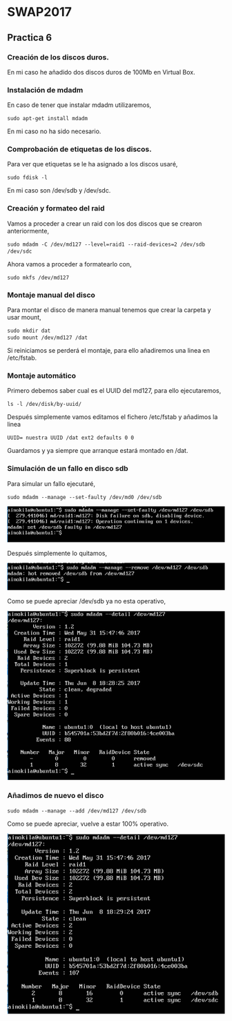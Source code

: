 # SWAP2017
## Practica 6

### Creación de los discos duros.

En mi caso he añadido dos discos duros de 100Mb en Virtual Box.

### Instalación de mdadm

En caso de tener que instalar mdadm utilizaremos,

    sudo apt-get install mdadm

En mi caso no ha sido necesario.

### Comprobación de etiquetas de los discos.

Para ver que etiquetas se le ha asignado a los discos usaré,

    sudo fdisk -l 

En mi caso son /dev/sdb y /dev/sdc.


### Creación y formateo del raid

Vamos a proceder a crear un raid con los dos discos que se crearon anteriormente,

    sudo mdadm -C /dev/md127 --level=raid1 --raid-devices=2 /dev/sdb /dev/sdc

Ahora vamos a proceder a formatearlo con,

    sudo mkfs /dev/md127

### Montaje manual del disco

Para montar el disco de manera manual tenemos que crear la carpeta y usar mount,

    sudo mkdir dat
    sudo mount /dev/md127 /dat

Si reiniciamos se perderá el montaje, para ello añadiremos una linea en /etc/fstab.

### Montaje automático

Primero debemos saber cual es el UUID del md127, para ello ejecutaremos,

    ls -l /dev/disk/by-uuid/

Después simplemente vamos editamos el fichero /etc/fstab y añadimos la linea 

    UUID= nuestra UUID /dat ext2 defaults 0 0

Guardamos y ya siempre que arranque estará montado en /dat.

### Simulación de un fallo en disco sdb

Para simular un fallo ejecutaré,

    sudo mdadm --manage --set-faulty /dev/md0 /dev/sdb

![fallo](img/2.PNG)

Después simplemente lo quitamos,

![remove](img/3.PNG)

Como se puede apreciar /dev/sdb ya no esta operativo,

![detalles](img/4.PNG)

### Añadimos de nuevo el disco

    sudo mdadm --manage --add /dev/md127 /dev/sdb

Como se puede apreciar, vuelve a estar 100% operativo.

![FIN](img/5.PNG)